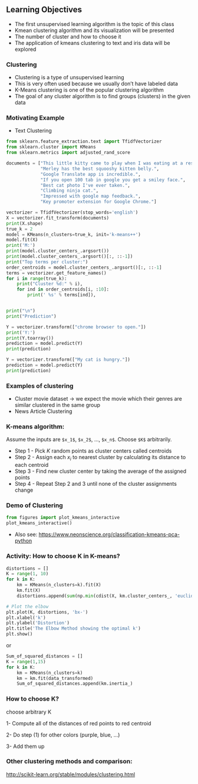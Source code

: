 ## Learning Objectives
- The first unsupervised learning algorithm is the topic of this class
- Kmean clustering algorithm and its visualization will be presented
- The number of cluster and how to choose it
- The application of kmeans clustering to text and iris data will be explored

### Clustering

- Clustering is a type of unsupervised learning
- This is very often used because we usually don’t have labeled data
- K-Means clustering is one of the popular clustering algorithm
- The goal of any cluster algorithm is to find groups (clusters) in the given data

### Motivating Example

- Text Clustering
```python
from sklearn.feature_extraction.text import TfidfVectorizer
from sklearn.cluster import KMeans
from sklearn.metrics import adjusted_rand_score

documents = ["This little kitty came to play when I was eating at a restaurant.",
             "Merley has the best squooshy kitten belly.",
             "Google Translate app is incredible.",
             "If you open 100 tab in google you get a smiley face.",
             "Best cat photo I've ever taken.",
             "Climbing ninja cat.",
             "Impressed with google map feedback.",
             "Key promoter extension for Google Chrome."]

vectorizer = TfidfVectorizer(stop_words='english')
X = vectorizer.fit_transform(documents)
print(X.shape)
true_k = 2
model = KMeans(n_clusters=true_k, init='k-means++')
model.fit(X)
print('M:')
print(model.cluster_centers_.argsort())
print(model.cluster_centers_.argsort()[:, ::-1])
print("Top terms per cluster:")
order_centroids = model.cluster_centers_.argsort()[:, ::-1]
terms = vectorizer.get_feature_names()
for i in range(true_k):
    print("Cluster %d:" % i),
    for ind in order_centroids[i, :10]:
        print(' %s' % terms[ind]),


print("\n")
print("Prediction")

Y = vectorizer.transform(["chrome browser to open."])
print('Y:')
print(Y.toarray())
prediction = model.predict(Y)
print(prediction)

Y = vectorizer.transform(["My cat is hungry."])
prediction = model.predict(Y)
print(prediction)
```

### Examples of clustering

- Cluster movie dataset -> we expect the movie which their genres are similar clustered in the same group
- News Article Clustering

### K-means algorithm:

Assume the inputs are ``$x_1$``, ``$x_2$``, ..., ``$x_n$``. Choose ``$K$`` arbitrarily.

- Step 1 - Pick $K$ random points as cluster centers called centroids
- Step 2 - Assign each $x_i$ to nearest cluster by calculating its distance to each centroid
- Step 3 - Find new cluster center by taking the average of the assigned points
- Step 4 - Repeat Step 2 and 3 until none of the cluster assignments change

### Demo of Clustering
```python
from figures import plot_kmeans_interactive
plot_kmeans_interactive()
```
- Also see: https://www.neonscience.org/classification-kmeans-pca-python

### Activity: How to choose K in K-means?
```python
distortions = []
K = range(1, 10)
for k in K:
    km = KMeans(n_clusters=k).fit(X)
    km.fit(X)
    distortions.append(sum(np.min(cdist(X, km.cluster_centers_, 'euclidean'), axis=1)) / X.shape[0])

# Plot the elbow
plt.plot(K, distortions, 'bx-')
plt.xlabel('k')
plt.ylabel('Distortion')
plt.title('The Elbow Method showing the optimal k')
plt.show()
```
or
```python
Sum_of_squared_distances = []
K = range(1,15)
for k in K:
    km = KMeans(n_clusters=k)
    km = km.fit(data_transformed)
    Sum_of_squared_distances.append(km.inertia_)
```

### How to choose K?

choose arbitrary K

1- Compute all of the distances of red points to red centroid

2- Do step (1) for other colors (purple, blue, ...)

3- Add them up

### Other clustering methods and comparison:

http://scikit-learn.org/stable/modules/clustering.html
